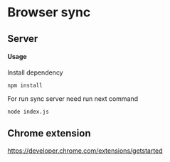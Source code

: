 # Browser sync

## Server
#### Usage
Install dependency
~~~
npm install
~~~

For run sync server need run next command
~~~
node index.js
~~~

## Chrome extension
https://developer.chrome.com/extensions/getstarted